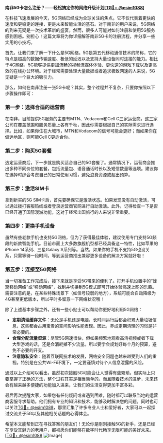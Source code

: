 **南非5G卡怎么注册？——轻松搞定你的网络升级计划[[TG💪+ @esim1088](https://t.me/s/esim1088)]**

在科技飞速发展的今天，5G网络已经成为全球关注的焦点。它不仅代表着更快的速度和更稳定的连接，更是未来智能生活的基石。对于南非的用户来说，5G网络的到来无疑是一次技术革新的盛宴。然而，很多人可能对如何注册和使用5G服务感到困惑。别担心！这篇文章将为你详细解答南非5G卡的注册流程，并分享一些实用的小技巧。

首先，让我们来了解一下什么是5G网络。5G是第五代移动通信技术的简称，它的特点是超高的数据传输速度、极低的延迟以及支持大量设备同时连接的能力。相比于4G网络，5G能够提供更加流畅的视频流媒体体验、更快速的游戏下载以及更高效的在线办公环境。对于经常需要处理大量数据或者追求极致网速的人来说，5G无疑是一个巨大的吸引力。

那么，如何在南非注册一张5G卡呢？其实，整个过程并不复杂，只要你按照以下步骤操作即可：

### **第一步：选择合适的运营商**
在南非，目前提供5G服务的主要有MTN、Vodacom和Cell C三家运营商。这三家公司在覆盖范围和服务质量上各有千秋，因此你需要根据自己的实际需求进行选择。比如，如果你住在大城市，MTN和Vodacom的信号可能会更好；而如果你在偏远地区，则可能Cell C更适合你。

### **第二步：购买5G套餐**
选定运营商后，下一步就是购买适合自己的5G套餐了。通常情况下，运营商会推出多种不同价位的套餐，包括流量包、语音通话时长以及短信数量等选项。建议你在选择时综合考虑自己的日常使用习惯，避免浪费资源或超出预算。

### **第三步：激活SIM卡**
拿到新买的5G SIM卡后，首先要确保它是激活状态。如果发现没有自动激活，可以通过拨打客服热线或者登录运营商官网进行自助激活。此外，记得检查一下是否已经开通了国际漫游功能，这对于经常出国旅行的人来说非常重要。

### **第四步：更换手机设备**
虽然有些老款手机也支持5G网络，但为了获得最佳体验，建议使用专门支持5G频段的新款智能手机。目前市面上大多数旗舰机型都已经具备这一特性，比如苹果的iPhone 14系列、三星Galaxy S系列等。当然，如果你的手机不支持5G也没关系，只需等待一段时间，等到运营商推出兼容更多设备的解决方案就好啦！

### **第五步：连接至5G网络**
当一切准备工作完成后，接下来就是享受5G带来的便利了。打开手机设置中的“蜂窝移动网络”或“移动网络”，找到并切换到5G模式即可开始体验高速上网的乐趣。需要注意的是，在某些特殊场景下（如信号较弱的地方），系统可能会自动降级为4G甚至更低版本，所以平时多留意一下网络状况哦！

除了上述基本步骤之外，还有一些小贴士可以帮助你更好地利用5G网络：

- **定期清理缓存文件**：无论是手机还是电脑，长时间运行后都会积累大量垃圾信息，这些都会占用宝贵的空间影响性能表现。因此，养成定期清理的习惯是非常必要的。
- **合理分配流量资源**：尽管5G网速很快，但如果频繁地观看高清视频或者下载大型游戏的话，还是会消耗掉不少流量。所以要学会规划好每个月的预算，避免不必要的开支。
- **注意隐私安全**：随着互联网技术的发展，网络安全问题也越来越受到人们的重视。特别是在公共Wi-Fi环境下，一定要谨慎对待个人信息泄露的风险。

通过以上介绍可以看出，虽然初次接触5G可能会让人觉得有些繁琐，但实际上只要掌握了正确的方法，整个过程其实是相当简单的。而且随着技术的进步，未来还会有越来越多便捷的功能加入进来，让我们的生活变得更加丰富多彩。

最后再次提醒大家，如果您有任何疑问或者遇到困难，随时都可以联系当地的运营商客服寻求帮助。他们拥有专业的知识和技术，能够及时解决您的问题。同时也可以关注[TG💪+ @esim1088](https://t.me/s/esim1088)，那里汇集了许多专业人士和爱好者，大家可以一起探讨交流关于5G以及其他相关话题的心得体会。

希望本文能帮到正在寻找答案的朋友们！无论你是刚刚接触5G的新手，还是已经在享受其魅力的老用户，都祝愿你们能够在数字时代畅享无限可能的美好未来。[[TG💪+ @esim1088](https://t.me/s/esim1088) ![Image](https://i.postimg.cc/4NQfJmqS/Snipaste-2025-05-13-00-14-12.png)]